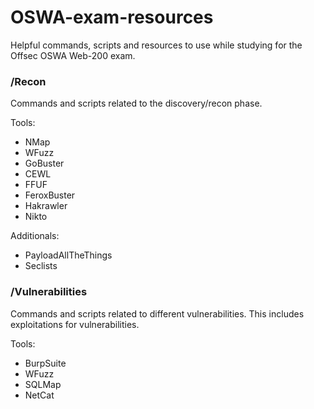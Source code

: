 # OSWA-exam-resources
Helpful commands, scripts and resources to use while studying for the Offsec OSWA Web-200 exam.

### /Recon
Commands and scripts related to the discovery/recon phase.

Tools:
* NMap
* WFuzz
* GoBuster
* CEWL
* FFUF
* FeroxBuster
* Hakrawler
* Nikto

Additionals:
* PayloadAllTheThings
* Seclists

### /Vulnerabilities
Commands and scripts related to different vulnerabilities. This includes exploitations for vulnerabilities.

Tools:
* BurpSuite
* WFuzz
* SQLMap
* NetCat
